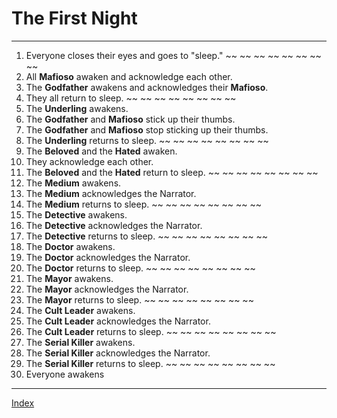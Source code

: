 # The First Night
---
1. Everyone closes their eyes and goes to "sleep."
~~ ~~ ~~ ~~ ~~ ~~ ~~ ~~
3. All **Mafioso** awaken and acknowledge each other. 
4. The **Godfather** awakens and acknowledges their **Mafioso**.
5. They all return to sleep.
~~ ~~ ~~ ~~ ~~ ~~ ~~ ~~
6.  The **Underling** awakens. 
7. The **Godfather** and **Mafioso** stick up their thumbs. 
8. The **Godfather** and **Mafioso** stop sticking up their thumbs.
9. The **Underling** returns to sleep. 
~~ ~~ ~~ ~~ ~~ ~~ ~~ ~~
14. The **Beloved** and the **Hated** awaken. 
15. They acknowledge each other. 
16. The **Beloved** and the **Hated** return to sleep. 
~~ ~~ ~~ ~~ ~~ ~~ ~~ ~~
10. The **Medium** awakens.
11. The **Medium** acknowledges the Narrator.
12. The **Medium** returns to sleep. 
~~ ~~ ~~ ~~ ~~ ~~ ~~ ~~
10. The **Detective** awakens.
11. The **Detective** acknowledges the Narrator.
12. The **Detective** returns to sleep. 
~~ ~~ ~~ ~~ ~~ ~~ ~~ ~~
10. The **Doctor** awakens.
11. The **Doctor** acknowledges the Narrator.
12. The **Doctor** returns to sleep. 
~~ ~~ ~~ ~~ ~~ ~~ ~~ ~~
10. The **Mayor** awakens.
11. The **Mayor** acknowledges the Narrator.
12. The **Mayor** returns to sleep. 
~~ ~~ ~~ ~~ ~~ ~~ ~~ ~~
10. The **Cult Leader** awakens.
11. The **Cult Leader** acknowledges the Narrator.
13. The **Cult Leader** returns to sleep.
~~ ~~ ~~ ~~ ~~ ~~ ~~ ~~
10. The **Serial Killer** awakens.
11. The **Serial Killer** acknowledges the Narrator.
12. The **Serial Killer** returns to sleep. 
~~ ~~ ~~ ~~ ~~ ~~ ~~ ~~
14. Everyone awakens

---
[Index](Index)